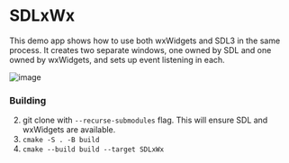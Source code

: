 # SDLxWx
This demo app shows how to use both wxWidgets and SDL3 in the same process. 
It creates two separate windows, one owned by SDL and one owned by wxWidgets, and sets up event listening in each.

![image](https://github.com/user-attachments/assets/bf361259-bea7-46d0-9501-876057777c61)


### Building
2. git clone with `--recurse-submodules` flag. This will ensure SDL and wxWidgets are available.
3. `cmake -S . -B build`
4. `cmake --build build --target SDLxWx`


